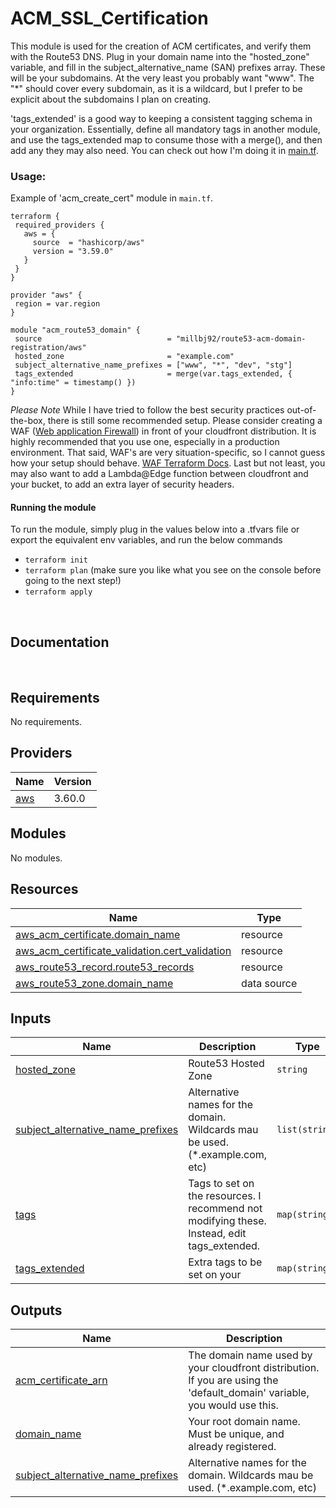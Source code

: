 # ACM_SSL_Certification

This module is used for the creation of ACM certificates, and verify them with the Route53 DNS. Plug in your domain name into the "hosted_zone" variable, and fill in the subject_alternative_name (SAN) prefixes array. These will be your subdomains. At the very least you probably want "www". The "*" should cover every subdomain, as it is a wildcard, but I prefer to be explicit about the subdomains I plan on creating.

'tags_extended' is a good way to keeping a consistent tagging schema in your organization. Essentially, define all mandatory tags in another module, and use the tags_extended map to consume those with a merge(), and then add any they may also need. You can check out how I'm doing it in [main.tf](main.tf).

### Usage:

 Example of 'acm_create_cert" module in `main.tf`.

 ```hcl
terraform {
  required_providers {
    aws = {
      source  = "hashicorp/aws"
      version = "3.59.0"
    }
  }
}

provider "aws" {
  region = var.region
}

module "acm_route53_domain" {
  source                            = "millbj92/route53-acm-domain-registration/aws"
  hosted_zone                       = "example.com"
  subject_alternative_name_prefixes = ["www", "*", "dev", "stg"]
  tags_extended                     = merge(var.tags_extended, { "info:time" = timestamp() })
}
 ```

*Please Note* While I have tried to follow the best security practices out-of-the-box, there is still some recommended setup. Please consider creating a WAF ([Web application Firewall](https://aws.amazon.com/waf/)) in front of your cloudfront distribution. It is highly recommended that you use one, especially in a production environment. That said, WAF's are very situation-specific, so I cannot guess how your setup should behave.
 [WAF Terraform Docs](https://registry.terraform.io/providers/hashicorp/aws/latest/docs/resources/wafv2_web_acl). Last but not least, you may also want to add a Lambda@Edge function between cloudfront and your bucket, to add an extra layer of security headers.

   #### Running the module

 To run the module, simply plug in the values below into a .tfvars file or export the equivalent env variables, and run the below commands

   - `terraform init`
   - `terraform plan` (make sure you like what you see on the console before going to the next step!)
   - `terraform apply`

&nbsp;
## Documentation
&nbsp;
<!-- BEGINNING OF PRE-COMMIT-TERRAFORM DOCS HOOK -->
## Requirements

No requirements.

## Providers

| Name | Version |
|------|---------|
| <a name="provider_aws"></a> [aws](#provider\_aws) | 3.60.0 |

## Modules

No modules.

## Resources

| Name | Type |
|------|------|
| [aws_acm_certificate.domain_name](https://registry.terraform.io/providers/hashicorp/aws/latest/docs/resources/acm_certificate) | resource |
| [aws_acm_certificate_validation.cert_validation](https://registry.terraform.io/providers/hashicorp/aws/latest/docs/resources/acm_certificate_validation) | resource |
| [aws_route53_record.route53_records](https://registry.terraform.io/providers/hashicorp/aws/latest/docs/resources/route53_record) | resource |
| [aws_route53_zone.domain_name](https://registry.terraform.io/providers/hashicorp/aws/latest/docs/data-sources/route53_zone) | data source |

## Inputs

| Name | Description | Type | Default | Required |
|------|-------------|------|---------|:--------:|
| <a name="input_hosted_zone"></a> [hosted\_zone](#input\_hosted\_zone) | Route53 Hosted Zone | `string` | `null` | no |
| <a name="input_subject_alternative_name_prefixes"></a> [subject\_alternative\_name\_prefixes](#input\_subject\_alternative\_name\_prefixes) | Alternative names for the domain. Wildcards mau be used. (*.example.com, etc) | `list(string)` | <pre>[<br>  "www",<br>  "*",<br>  "dev",<br>  "stg"<br>]</pre> | no |
| <a name="input_tags"></a> [tags](#input\_tags) | Tags to set on the resources. I recommend not modifying these. Instead, edit tags\_extended. | `map(string)` | <pre>{<br>  "info:moduleRepo": "https://github.com/millbj92/terraform-aws-route53-acm-domain-registration",<br>  "info:terraform": "true",<br>  "info:terraformModule": "millbj92/route53-acm-custom-domain/aws"<br>}</pre> | no |
| <a name="input_tags_extended"></a> [tags\_extended](#input\_tags\_extended) | Extra tags to be set on your | `map(string)` | `{}` | no |

## Outputs

| Name | Description |
|------|-------------|
| <a name="output_acm_certificate_arn"></a> [acm\_certificate\_arn](#output\_acm\_certificate\_arn) | The domain name used by your cloudfront distribution. If you are using the 'default\_domain' variable, you would use this. |
| <a name="output_domain_name"></a> [domain\_name](#output\_domain\_name) | Your root domain name. Must be unique, and already registered. |
| <a name="output_subject_alternative_name_prefixes"></a> [subject\_alternative\_name\_prefixes](#output\_subject\_alternative\_name\_prefixes) | Alternative names for the domain. Wildcards mau be used. (*.example.com, etc) |
<!-- END OF PRE-COMMIT-TERRAFORM DOCS HOOK -->